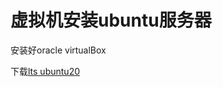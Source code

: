 # 虚拟机安装ubuntu服务器

安装好oracle virtualBox

下载[lts ubuntu20 ](https://mirrors.bupt.edu.cn/ubuntu-releases/20.04.4/ubuntu-20.04.4-live-server-amd64.iso)

